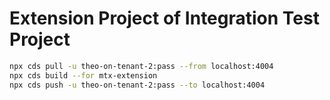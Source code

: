 # Extension Project of Integration Test Project

```bash
npx cds pull -u theo-on-tenant-2:pass --from localhost:4004
npx cds build --for mtx-extension
npx cds push -u theo-on-tenant-2:pass --to localhost:4004
```